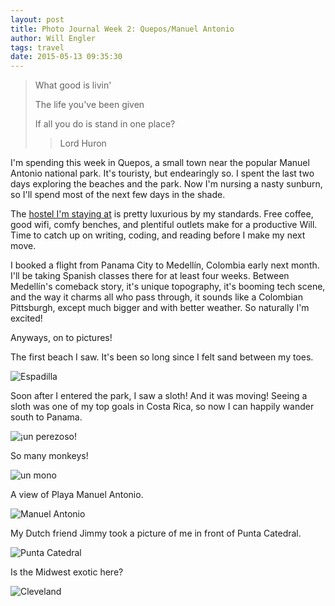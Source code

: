 ```yaml
---
layout: post
title: Photo Journal Week 2: Quepos/Manuel Antonio
author: Will Engler
tags: travel
date: 2015-05-13 09:35:30
---
```


> What good is livin'
>
> The life you've been given
>
> If all you do is stand in one place?
>> Lord Huron

I'm spending this week in Quepos, a small town near the popular Manuel Antonio national park.
It's touristy, but endearingly so.
I spent the last two days exploring the beaches and the park.
Now I'm nursing a nasty sunburn, so I'll spend most of the next few days in the shade.

The [hostel I'm staying at](http://www.widemouthfrog.org/) is pretty luxurious by my standards.
Free coffee, good wifi, comfy benches, and plentiful outlets make for a productive Will.
Time to catch up on writing, coding, and reading before I make my next move.

I booked a flight from Panama City to Medellín, Colombia early next month.
I'll be taking Spanish classes there for at least four weeks.
Between Medellín's comeback story, it's unique topography, it's booming tech scene, and the way it charms all who pass through, it sounds like a Colombian Pittsburgh, except much bigger and with better weather.
So naturally I'm excited!

Anyways, on to pictures!

The first beach I saw. It's been so long since I felt sand between my toes.

![Espadilla](/images/quepos/espadilla.JPG)

Soon after I entered the park, I saw a sloth! And it was moving! Seeing a sloth was one of my top goals in Costa Rica, so now I can happily wander south to Panama.

![¡un perezoso!](/images/quepos/perezoso.JPG)

So many monkeys!

![un mono](/images/quepos/mono.JPG)

A view of Playa Manuel Antonio.

![Manuel Antonio](/images/quepos/manuelAntonio.jpg)

My Dutch friend Jimmy took a picture of me in front of Punta Catedral.

![Punta Catedral](/images/quepos/puntaCatedral.JPG)

Is the Midwest exotic here?

![Cleveland](/images/quepos/cleveland.JPG)